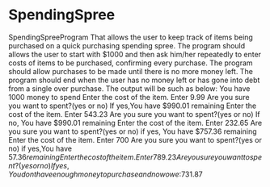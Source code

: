 # SpendingSpree
SpendingSpreeProgram
That allows the user to keep track of items being purchased on a quick purchasing spending spree.
The program should allows the user to start with $1000 and then ask him/her repeatedly to enter costs of items to be purchased, confirming every purchase. 
The program should allow purchases to be made until there is no more money left. The program should end when the user has no money left or has gone into debt from a single over purchase.
The output will be such as below:
You have 1000 money to spend
Enter the cost of the item. Enter 9.99
Are you sure you want to spent?(yes or no)
If yes,You have $990.01 remaining
Enter the cost of the item. Enter 543.23
Are you sure you want to spent?(yes or no)
If no, You have $990.01 remaining
Enter the cost of the item. Enter 232.65
Are you sure you want to spent?(yes or no)
if yes, You have $757.36 remaining
Enter the cost of the item. Enter 700
Are you sure you want to spent?(yes or no)
if yes,You have $57.36 remaining
Enter the cost of the item. Enter 789.23
Are you sure you want to spent?(yes or no)
If yes,You dont have enough money to purchase and now owe :$731.87
